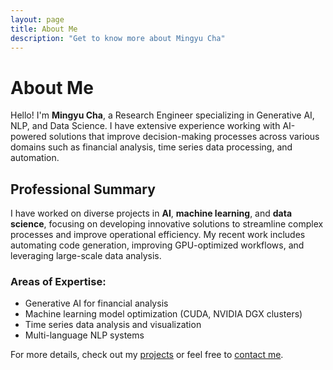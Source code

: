 ```yaml
---
layout: page
title: About Me
description: "Get to know more about Mingyu Cha"
---
```


# About Me

Hello! I'm **Mingyu Cha**, a Research Engineer specializing in Generative AI, NLP, and Data Science. I have extensive experience working with AI-powered solutions that improve decision-making processes across various domains such as financial analysis, time series data processing, and automation.

## Professional Summary
I have worked on diverse projects in **AI**, **machine learning**, and **data science**, focusing on developing innovative solutions to streamline complex processes and improve operational efficiency. My recent work includes automating code generation, improving GPU-optimized workflows, and leveraging large-scale data analysis.

### Areas of Expertise:
- Generative AI for financial analysis
- Machine learning model optimization (CUDA, NVIDIA DGX clusters)
- Time series data analysis and visualization
- Multi-language NLP systems

For more details, check out my [projects](/projects) or feel free to [contact me](/contact).
